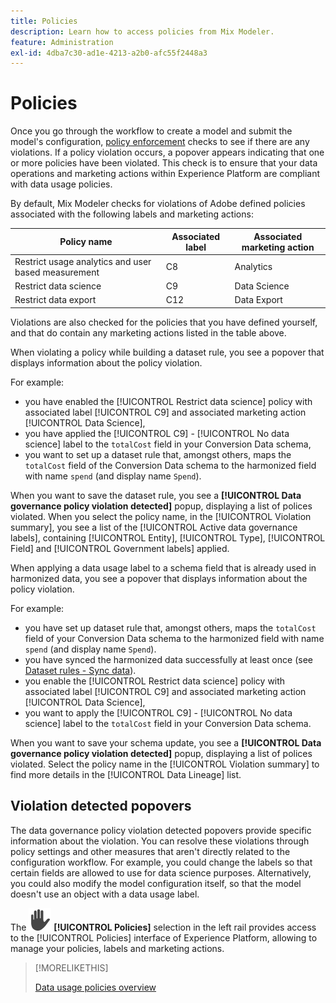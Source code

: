 ```yaml
---
title: Policies
description: Learn how to access policies from Mix Modeler.
feature: Administration
exl-id: 4dba7c30-ad1e-4213-a2b0-afc55f2448a3
---
```

# Policies

Once you go through the workflow to create a model and submit the model's configuration, [policy enforcement](https://experienceleague.adobe.com/en/docs/experience-platform/data-governance/enforcement/overview#automatic-enforcement) checks to see if there are any violations. If a policy violation occurs, a popover appears indicating that one or more policies have been violated. This check is to ensure that your data operations and marketing actions within Experience Platform are compliant with data usage policies.

By default, Mix Modeler checks for violations of Adobe defined policies associated with the following labels and marketing actions:

| Policy name | Associated label | Associated marketing action |
|---|---|---|
| Restrict usage analytics and user based measurement | C8 | Analytics |
| Restrict data science | C9 | Data Science |
| Restrict data export | C12 | Data Export |

Violations are also checked for the policies that you have defined yourself, and that do contain any marketing actions listed in the table above.

When violating a policy while building a dataset rule, you see a popover that displays information about the policy violation.

For example:

- you have enabled the [!UICONTROL Restrict data science] policy with associated label [!UICONTROL C9] and associated marketing action [!UICONTROL Data Science],
- you have applied the [!UICONTROL C9] - [!UICONTROL No data science] label to the `totalCost` field in your Conversion Data schema,
- you want to set up a dataset rule that, amongst others, maps the `totalCost` field of the Conversion Data schema to the harmonized field with name `spend` (and display name `Spend`).

When you want to save the dataset rule, you see a **[!UICONTROL Data governance policy violation detected]** popup, displaying a list of polices violated. When you select the policy name, in the [!UICONTROL Violation summary], you see a list of the [!UICONTROL Active data governance labels], containing [!UICONTROL Entity], [!UICONTROL Type], [!UICONTROL Field] and [!UICONTROL Government labels] applied.

<!-- pending screenshot -->

When applying a data usage label to a schema field that is already used in harmonized data, you see a popover that displays information about the policy violation.

For example:

- you have set up dataset rule that, amongst others, maps the `totalCost` field of your Conversion Data schema to the harmonized field with name `spend` (and display name `Spend`).
- you have synced the harmonized data successfully at least once (see [Dataset rules - Sync data](/help/harmonize-data/dataset-rules.md#sync-data)).
- you enable the [!UICONTROL Restrict data science] policy with associated label [!UICONTROL C9] and associated marketing action [!UICONTROL Data Science],
- you want to apply the [!UICONTROL C9] - [!UICONTROL No data science] label to the `totalCost` field in your Conversion Data schema. 

When you want to save your schema update, you see a **[!UICONTROL Data governance policy violation detected]** popup, displaying a list of polices violated. Select the policy name in the [!UICONTROL Violation summary] to find more details in the [!UICONTROL Data Lineage] list.

<!-- pending screenshot -->

## Violation detected popovers

The data governance policy violation detected popovers provide specific information about the violation. You can resolve these violations through policy settings and other measures that aren't directly related to the configuration workflow. For example, you could change the labels so that certain fields are allowed to use for data science purposes. Alternatively, you could also modify the model configuration itself, so that the model doesn't use an object with a data usage label.

The ![Privacy](/help/assets/icons/Privacy.svg) **[!UICONTROL Policies]** selection in the left rail provides access to the [!UICONTROL Policies] interface of Experience Platform, allowing to manage your policies, labels and marketing actions.

<!--
Currently,  Mix Modeler does not support all of the data governance functionality offered by Experience Platform. Field level access control is supported. See [Field level access control](../harmonize-data/dataset-rules.md#field-level-access-control)
-->

>[!MORELIKETHIS]
>
>[Data usage policies overview](https://experienceleague.adobe.com/en/docs/experience-platform/data-governance/policies/overview)
>
>

